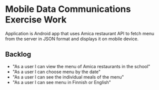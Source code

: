 # Mobile Data Communications Exercise Work
Application is Android app that uses Amica restaurant API to fetch menu from the server in JSON format and displays it on mobile device.
## Backlog
* "As a user I can view the menu of Amica restaurants in the school"
* "As a user I can choose menu by the date"
* "As a user I can see the individual meals of the menu"
* "As a user I can see menu in Finnish or English"

